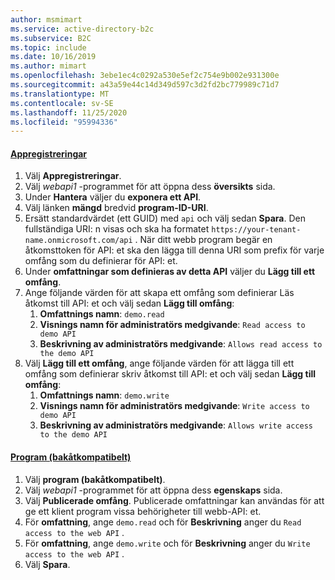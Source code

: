 ```yaml
---
author: msmimart
ms.service: active-directory-b2c
ms.subservice: B2C
ms.topic: include
ms.date: 10/16/2019
ms.author: mimart
ms.openlocfilehash: 3ebe1ec4c0292a530e5ef2c754e9b002e931300e
ms.sourcegitcommit: a43a59e44c14d349d597c3d2fd2bc779989c71d7
ms.translationtype: MT
ms.contentlocale: sv-SE
ms.lasthandoff: 11/25/2020
ms.locfileid: "95994336"
---
```

#### <a name="app-registrations"></a>[Appregistreringar](#tab/app-reg-ga/) 

1. Välj **Appregistreringar**.
1. Välj *webapi1* -programmet för att öppna dess **översikts** sida.
1. Under **Hantera** väljer du **exponera ett API**.
1. Välj länken **mängd** bredvid **program-ID-URI**.
1. Ersätt standardvärdet (ett GUID) med `api` och välj sedan **Spara**. Den fullständiga URI: n visas och ska ha formatet `https://your-tenant-name.onmicrosoft.com/api` . När ditt webb program begär en åtkomsttoken för API: et ska den lägga till denna URI som prefix för varje omfång som du definierar för API: et.
1. Under **omfattningar som definieras av detta API** väljer du **Lägg till ett omfång**.
1. Ange följande värden för att skapa ett omfång som definierar Läs åtkomst till API: et och välj sedan **Lägg till omfång**:
    1. **Omfattnings namn**: `demo.read`
    1. **Visnings namn för administratörs medgivande**: `Read access to demo API`
    1. **Beskrivning av administratörs medgivande**: `Allows read access to the demo API`
1. Välj **Lägg till ett omfång**, ange följande värden för att lägga till ett omfång som definierar skriv åtkomst till API: et och välj sedan **Lägg till omfång**:
    1. **Omfattnings namn**: `demo.write`
    1. **Visnings namn för administratörs medgivande**: `Write access to demo API`
    1. **Beskrivning av administratörs medgivande**: `Allows write access to the demo API`

#### <a name="applications-legacy"></a>[Program (bakåtkompatibelt)](#tab/applications-legacy/)

1. Välj **program (bakåtkompatibelt)**.
1. Välj *webapi1* -programmet för att öppna dess **egenskaps** sida.
1. Välj **Publicerade omfång**. Publicerade omfattningar kan användas för att ge ett klient program vissa behörigheter till webb-API: et.
1. För **omfattning**, ange `demo.read` och för **Beskrivning** anger du `Read access to the web API` .
1. För **omfattning**, ange `demo.write` och för **Beskrivning** anger du `Write access to the web API` .
1. Välj **Spara**.